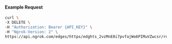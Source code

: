 <!-- Code generated for API Clients. DO NOT EDIT. -->
#### Example Request
```bash
curl \
-X DELETE \
-H "Authorization: Bearer {API_KEY}" \
-H "Ngrok-Version: 2" \
https://api.ngrok.com/edges/https/edghts_2vzMnE0i7pvfajWo6PIMuVZwcsr/routes/edghtsrt_2vzMnGAfV6AqrwblfzH7lWpNP9o/oidc
